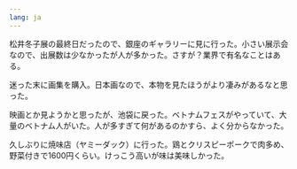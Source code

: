 ```yaml
---
lang: ja
---
```


松井冬子展の最終日だったので、銀座のギャラリーに見に行った。小さい展示会なので、出展数は少なかったが人が多かった。さすが？業界で有名なことはある。

迷った末に画集を購入。日本画なので、本物を見たほうがより凄みがあるなと思った。

映画とか見ようかと思ったが、池袋に戻った。ベトナムフェスがやっていて、大量のベトナム人がいた。人が多すぎて何があるのかすら、よく分からなかった。

久しぶりに焼味店（ヤミーダック）に行った。鶏とクリスピーポークで肉多め、野菜付きで1600円くらい。けっこう高いが味は美味しかった。
